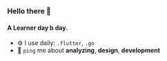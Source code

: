 ### Hello there 👋

#### A Learner day b day.

- ⚙️ I use daily: `.flutter`, `.go`
- 💬 `ping` me about **analyzing**, **design**, **development**
